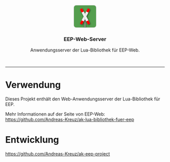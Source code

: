 <p align="center">
  <img src="assets/img/eep-web-logo-shadow-72.png" alt="" width=72 height=72>
  <h3 align="center">EEP-Web-Server</h3>
  <p align="center">
    Anwendungsserver der Lua-Bibliothek für EEP-Web.
  </p>
</p>
<br>
<hr>

# Verwendung

Dieses Projekt enthält den Web-Anwendungsserver der Lua-Bibliothek für EEP.

Mehr Informationen auf der Seite von EEP-Web:
<https://github.com/Andreas-Kreuz/ak-lua-bibliothek-fuer-eep>

# Entwicklung

<https://github.com/Andreas-Kreuz/ak-eep-project>
